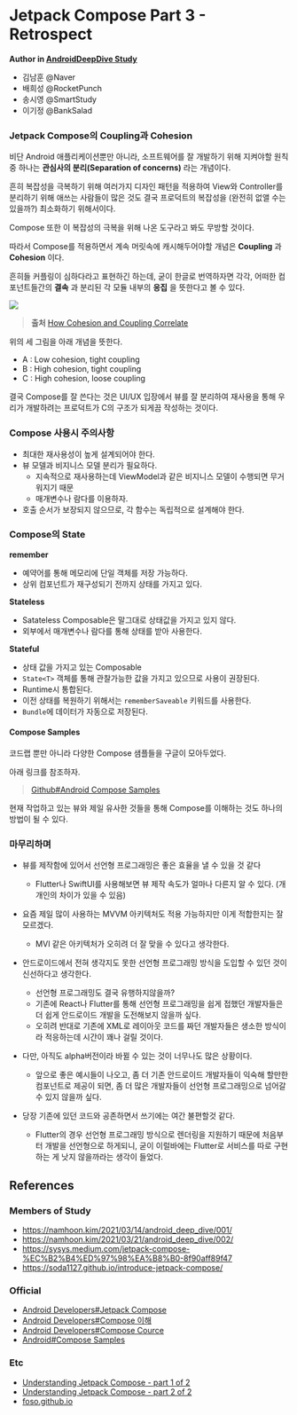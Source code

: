 # Jetpack Compose Part 3 - Retrospect

**Author in [AndroidDeepDive Study](https://github.com/AndroidDeepDive/Study)**
- 김남훈 @Naver
- 배희성 @RocketPunch
- 송시영 @SmartStudy
- 이기정 @BankSalad

### Jetpack Compose의 Coupling과 Cohesion

비단 Android 애플리케이션뿐만 아니라, 소프트웨어를 잘 개발하기 위해 지켜야할 원칙 중 하나는 **관심사의 분리(Separation of concerns)** 라는 개념이다.

흔히 복잡성을 극복하기 위해 여러가지 디자인 패턴을 적용하여 View와 Controller를 분리하기 위해 애쓰는 사람들이 많은 것도 결국 프로덕트의 복잡성을 (완전히 없앨 수는 있을까?) 최소화하기 위해서이다.

Compose 또한 이 복잡성의 극복을 위해 나온 도구라고 봐도 무방할 것이다.

따라서 Compose를 적용하면서 계속 머릿속에 캐시해두어야할 개념은 **Coupling** 과 **Cohesion** 이다.

흔히들 커플링이 심하다라고 표현하긴 하는데, 굳이 한글로 번역하자면 각각, 어떠한 컴포넌트들간의 **결속** 과 분리된 각 모듈 내부의 **응집** 을 뜻한다고 볼 수 있다.

![](https://drive.google.com/uc?export=view&id=18L_Hb3HB5wIIBS-lD1pu3uuA2FsCxvoJ)

> **출처** [How Cohesion and Coupling Correlate](https://blog.ttulka.com/how-cohesion-and-coupling-correlate)

위의 세 그림을 아래 개념을 뜻한다.

- A : Low cohesion, tight coupling
- B : High cohesion, tight coupling
- C : High cohesion, loose coupling

결국 Compose를 잘 쓴다는 것은 UI/UX 입장에서 뷰를 잘 분리하여 재사용을 통해 우리가 개발하려는 프로덕트가 C의 구조가 되게끔 작성하는 것이다.

### Compose 사용시 주의사항

- 최대한 재사용성이 높게 설계되어야 한다.
- 뷰 모델과 비지니스 모델 분리가 필요하다.
  - 지속적으로 재사용하는데 ViewModel과 같은 비지니스 모델이 수행되면 무거워지기 때문
  - 매개변수나 람다를 이용하자.
- 호출 순서가 보장되지 않으므로, 각 함수는 독립적으로 설계해야 한다.

### Compose의 State

**remember**
- 예약어를 통해 메모리에 단일 객체를 저장 가능하다.
- 상위 컴포넌트가 재구성되기 전까지 상태를 가지고 있다.

**Stateless**
- Satateless Composable은 말그대로 상태값을 가지고 있지 않다.
- 외부에서 매개변수나 람다를 통해 상태를 받아 사용한다.

**Stateful**
- 상태 값을 가지고 있는 Composable
- `State<T>` 객체를 통해 관찰가능한 값을 가지고 있으므로 사용이 권장된다.
- Runtime시 통합된다.
- 이전 상태를 복원하기 위해서는 `rememberSaveable` 키워드를 사용한다.
- `Bundle`에 데이터가 자동으로 저장된다.

#### Compose Samples

코드랩 뿐만 아니라 다양한 Compose 샘플들을 구글이 모아두었다.

아래 링크를 참조하자.

> [Github#Android Compose Samples](https://github.com/android/compose-samples)

현재 작업하고 있는 뷰와 제일 유사한 것들을 통해 Compose를 이해하는 것도 하나의 방법이 될 수 있다.

### 마무리하며

- 뷰를 제작함에 있어서 선언형 프로그래밍은 좋은 효율을 낼 수 있을 것 같다
  - Flutter나 SwiftUI를 사용해보면 뷰 제작 속도가 얼마나 다른지 알 수 있다. (개개인의 차이가 있을 수 있음)

- 요즘 제일 많이 사용하는 MVVM 아키텍처도 적용 가능하지만 이게 적합한지는 잘 모르겠다.
  - MVI 같은 아키텍처가 오히려 더 잘 맞을 수 있다고 생각한다.

- 안드로이드에서 전혀 생각지도 못한 선언형 프로그래밍 방식을 도입할 수 있던 것이 신선하다고 생각한다.
  - 선언형 프로그래밍도 결국 유행하지않을까?
  - 기존에 React나 Flutter를 통해 선언형 프로그래밍을 쉽게 접했던 개발자들은 더 쉽게 안드로이드 개발을 도전해보지 않을까 싶다. 
  - 오히려 반대로 기존에 XML로 레이아웃 코드를 짜던 개발자들은 생소한 방식이라 적응하는데 시간이 꽤나 걸릴 것이다.

- 다만, 아직도 alpha버전이라 바뀔 수 있는 것이 너무나도 많은 상황이다.
  - 앞으로 좋은 예시들이 나오고, 좀 더 기존 안드로이드 개발자들이 익숙해 할만한 컴포넌트로 제공이 되면, 좀 더 많은 개발자들이 선언형 프로그래밍으로 넘어갈 수 있지 않을까 싶다.
- 당장 기존에 있던 코드와 공존하면서 쓰기에는 여간 불편할것 같다.
  - Flutter의 경우 선언형 프로그래밍 방식으로 렌더링을 지원하기 때문에 처음부터 개발을 선언형으로 하게되니, 굳이 이럴바에는 Flutter로 서비스를 따로 구현하는 게 낫지 않을까라는 생각이 들었다.


## References

### Members of Study
- https://namhoon.kim/2021/03/14/android_deep_dive/001/
- https://namhoon.kim/2021/03/21/android_deep_dive/002/
- https://sysys.medium.com/jetpack-compose-%EC%B2%B4%ED%97%98%EA%B8%B0-8f90aff89f47
- https://soda1127.github.io/introduce-jetpack-compose/

### Official
- [Android Developers#Jetpack Compose](https://developer.android.com/jetpack/compose/)
- [Android Developers#Compose 이해](https://developer.android.com/jetpack/compose/mental-model?hl=ko)
- [Android Developers#Compose Cource](https://developer.android.com/courses/pathways/compose)
- [Android#Compose Samples](https://github.com/android/compose-samples)

### Etc
- [Understanding Jetpack Compose - part 1 of 2](https://medium.com/androiddevelopers/understanding-jetpack-compose-part-1-of-2-ca316fe39050)
- [Understanding Jetpack Compose - part 2 of 2](https://medium.com/androiddevelopers/under-the-hood-of-jetpack-compose-part-2-of-2-37b2c20c6cdd)
- [foso.github.io](https://foso.github.io/Jetpack-Compose-Playground/)
